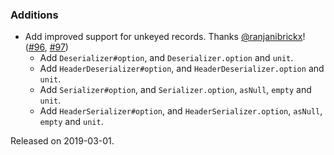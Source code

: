### Additions

- Add improved support for unkeyed records. Thanks [@ranjanibrickx](https://github.com/ranjanibrickx)! ([#96][#96], [#97][#97])
  - Add `Deserializer#option`, and `Deserializer.option` and `unit`.
  - Add `HeaderDeserializer#option`, and `HeaderDeserializer.option` and `unit`.
  - Add `Serializer#option`, and `Serializer.option`, `asNull`, `empty` and `unit`.
  - Add `HeaderSerializer#option`, and `HeaderSerializer.option`, `asNull`, `empty` and `unit`.

[#96]: https://github.com/ovotech/fs2-kafka/pull/96
[#97]: https://github.com/ovotech/fs2-kafka/pull/97

Released on 2019-03-01.
